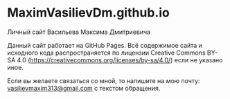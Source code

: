 # MaximVasilievDm.github.io
Личный сайт Васильева Максима Дмитриевича

Данный сайт работает на GitHub Pages.
Всё содержимое сайта и исходного кода распространяется по лицензии Creative Commons BY- SA 4.0 (https://creativecommons.org/licenses/by-sa/4.0/) если не указано иное.

Если вы желаете связаться со мной, то напишите на мою почту: vasilievmaxim313@gmail.com с текстом обращения. 
